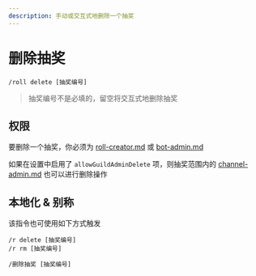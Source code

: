 ```yaml
---
description: 手动或交互式地删除一个抽奖
---
```


# 删除抽奖

```
/roll delete [抽奖编号]
```

> 抽奖编号不是必填的，留空将交互式地删除抽奖

## 权限

要删除一个抽奖，你必须为 [roll-creator.md](../permission/roll-creator.md "mention") 或 [bot-admin.md](../permission/bot-admin.md "mention")

如果在设置中启用了 `allowGuildAdminDelete` 项，则抽奖范围内的 [channel-admin.md](../permission/channel-admin.md "mention") 也可以进行删除操作

## 本地化 & 别称

该指令也可使用如下方式触发

```
/r delete [抽奖编号]
/r rm [抽奖编号]

/删除抽奖 [抽奖编号]
```
